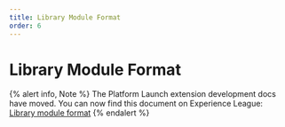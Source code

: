 ```yaml
---
title: Library Module Format
order: 6
---
```


# Library Module Format

{% alert info, Note %}
The Platform Launch extension development docs have moved. You can now find this document on Experience League: [Library module format](https://experienceleague.adobe.com/docs/launch/using/extension-dev/modules/edge/format.html)
{% endalert %}